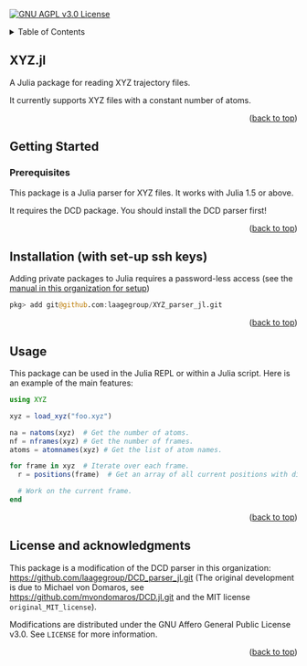 <div id="top"></div>

<!-- PROJECT SHIELDS -->

[![GNU AGPL v3.0 License][license-shield]][license-url]

<!-- TABLE OF CONTENTS -->

<details>
  <summary>Table of Contents</summary>
  <ol>
    <li>
      <a href="#about">XYZ.jl</a>
    </li>
    <li>
      <a href="#getting-started">Getting Started</a>
      <ul>
        <li><a href="#prerequisites">Prerequisites</a></li>
        <li><a href="#installation">Installation (with set-up ssh keys)</a></li>
      </ul>
    </li>
    <li><a href="#usage">Usage</a></li>
    <li><a href="#acknowledgments">License and acknowledgments</a></li>
  </ol>
</details>

<!-- ABOUT THE PROJECT -->
<div id="about"></div>

## XYZ.jl

A Julia package for reading XYZ trajectory files.

It currently supports XYZ files with a constant number of atoms.

<p align="right">(<a href="#top">back to top</a>)</p>

<div id="getting-started"></div>

## Getting Started

<div id="prerequisites"></div>

### Prerequisites

This package is a Julia parser for XYZ files. It works with Julia 1.5 or above.

It requires the DCD package. You should install the DCD parser first!

<p align="right">(<a href="#top">back to top</a>)</p>

<div id="installation"></div>

## Installation (with set-up ssh keys)

Adding private packages to Julia requires a password-less access (see the [manual in this organization for setup](https://github.com/laagegroup/0_HowTo/blob/main/Github_beginner_guide.md#setup-a-password-less-access-over-ssh))

````julia
pkg> add git@github.com:laagegroup/XYZ_parser_jl.git
````
<p align="right">(<a href="#top">back to top</a>)</p>

<div id="usage"></div>

## Usage

This package can be used in the Julia REPL or within a Julia script. Here is an example of the main features:

````julia
using XYZ

xyz = load_xyz("foo.xyz")

na = natoms(xyz)  # Get the number of atoms.
nf = nframes(xyz) # Get the number of frames.
atoms = atomnames(xyz) # Get the list of atom names.

for frame in xyz  # Iterate over each frame.
  r = positions(frame)  # Get an array of all current positions with dimensions (3, na).

  # Work on the current frame.
end
````

<p align="right">(<a href="#top">back to top</a>)</p>


<div id="acknowledgments"></div>

## License and acknowledgments

This package is a modification of the DCD parser in this organization: https://github.com/laagegroup/DCD_parser_jl.git (The original development is due to Michael von Domaros, see https://github.com/mvondomaros/DCD.jl.git and the MIT license `original_MIT_license`).

Modifications are distributed under the GNU Affero General Public License v3.0. See `LICENSE` for more information.

<p align="right">(<a href="#top">back to top</a>)</p>

<!-- MARKDOWN LINKS & IMAGES -->
<!-- https://www.markdownguide.org/basic-syntax/#reference-style-links -->
[license-shield]: https://img.shields.io/github/license/laagegroup/XYZ_parser_jl.svg?style=for-the-badge
[license-url]: https://github.com/laagegroup/XYZ_parser_jl/blob/main/LICENSE
